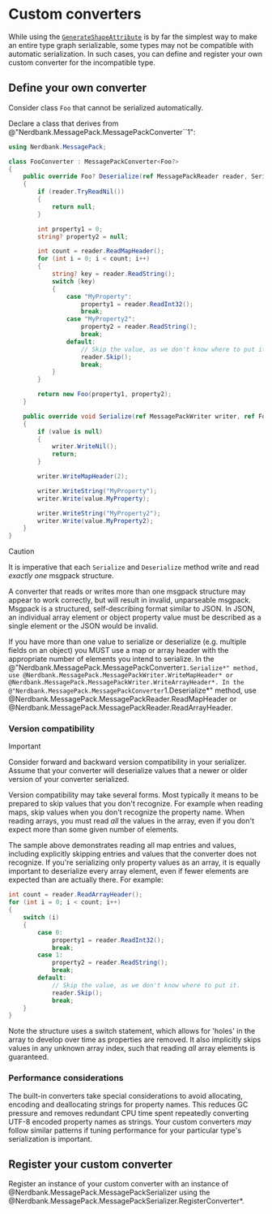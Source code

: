 # Custom converters

While using the [`GenerateShapeAttribute`](xref:TypeShape.GenerateShapeAttribute) is by far the simplest way to make an entire type graph serializable, some types may not be compatible with automatic serialization.
In such cases, you can define and register your own custom converter for the incompatible type.

## Define your own converter

Consider class `Foo` that cannot be serialized automatically.

Declare a class that derives from @"Nerdbank.MessagePack.MessagePackConverter``1":

```cs
using Nerdbank.MessagePack;

class FooConverter : MessagePackConverter<Foo?>
{
    public override Foo? Deserialize(ref MessagePackReader reader, SerializationContext context)
    {
        if (reader.TryReadNil())
        {
            return null;
        }

        int property1 = 0;
        string? property2 = null;

        int count = reader.ReadMapHeader();
        for (int i = 0; i < count; i++)
        {
            string? key = reader.ReadString();
            switch (key)
            {
                case "MyProperty":
                    property1 = reader.ReadInt32();
                    break;
                case "MyProperty2":
                    property2 = reader.ReadString();
                    break;
                default:
                    // Skip the value, as we don't know where to put it.
                    reader.Skip();
                    break;
            }
        }

        return new Foo(property1, property2);
    }

    public override void Serialize(ref MessagePackWriter writer, ref Foo? value, SerializationContext context)
    {
        if (value is null)
        {
            writer.WriteNil();
            return;
        }

        writer.WriteMapHeader(2);

        writer.WriteString("MyProperty");
        writer.Write(value.MyProperty);

        writer.WriteString("MyProperty2");
        writer.Write(value.MyProperty2);
    }
}
```

> [!CAUTION]
> It is imperative that each `Serialize` and `Deserialize` method write and read *exactly one* msgpack structure.

A converter that reads or writes more than one msgpack structure may appear to work correctly, but will result in invalid, unparseable msgpack.
Msgpack is a structured, self-describing format similar to JSON.
In JSON, an individual array element or object property value must be described as a single element or the JSON would be invalid.

If you have more than one value to serialize or deserialize (e.g. multiple fields on an object) you MUST use a map or array header with the appropriate number of elements you intend to serialize.
In the @"Nerdbank.MessagePack.MessagePackConverter`1.Serialize*" method, use @Nerdbank.MessagePack.MessagePackWriter.WriteMapHeader* or @Nerdbank.MessagePack.MessagePackWriter.WriteArrayHeader*.
In the @"Nerdbank.MessagePack.MessagePackConverter`1.Deserialize*" method, use @Nerdbank.MessagePack.MessagePackReader.ReadMapHeader or @Nerdbank.MessagePack.MessagePackReader.ReadArrayHeader.

### Version compatibility

> [!IMPORTANT]
> Consider forward and backward version compatibility in your serializer.
> Assume that your converter will deserialize values that a newer or older version of your converter serialized.

Version compatibility may take several forms.
Most typically it means to be prepared to skip values that you don't recognize.
For example when reading maps, skip values when you don't recognize the property name.
When reading arrays, you must read *all* the values in the array, even if you don't expect more than some given number of elements.

The sample above demonstrates reading all map entries and values, including explicitly skipping entries and values that the converter does not recognize.
If you're serializing only property values as an array, it is equally important to deserialize every array element, even if fewer elements are expected than are actually there. For example:

```cs
int count = reader.ReadArrayHeader();
for (int i = 0; i < count; i++)
{
    switch (i)
    {
        case 0:
            property1 = reader.ReadInt32();
            break;
        case 1:
            property2 = reader.ReadString();
            break;
        default:
            // Skip the value, as we don't know where to put it.
            reader.Skip();
            break;
    }
}
```

Note the structure uses a switch statement, which allows for 'holes' in the array to develop over time as properties are removed.
It also implicitly skips values in any unknown array index, such that reading *all* array elements is guaranteed.

### Performance considerations

The built-in converters take special considerations to avoid allocating, encoding and deallocating strings for property names.
This reduces GC pressure and removes redundant CPU time spent repeatedly converting UTF-8 encoded property names as strings.
Your custom converters *may* follow similar patterns if tuning performance for your particular type's serialization is important.

## Register your custom converter

Register an instance of your custom converter with an instance of @Nerdbank.MessagePack.MessagePackSerializer using the @Nerdbank.MessagePack.MessagePackSerializer.RegisterConverter*.

